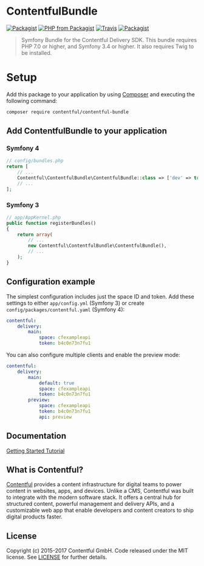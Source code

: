 # ContentfulBundle

[![Packagist](https://img.shields.io/packagist/v/contentful/contentful-bundle.svg?style=for-the-badge)](https://packagist.org/packages/contentful/contentful-bundle)
[![PHP from Packagist](https://img.shields.io/packagist/php-v/contentful/contentful-bundle.svg?style=for-the-badge)](https://packagist.org/packages/contentful/contentful-bundle)
[![Travis](https://img.shields.io/travis/contentful/ContentfulBundle.svg?style=for-the-badge)](https://travis-ci.org/contentful/ContentfulBundle)
[![Packagist](https://img.shields.io/github/license/contentful/ContentfulBundle.svg?style=for-the-badge)](https://packagist.org/packages/contentful/contentful-bundle)

> Symfony Bundle for the Contentful Delivery SDK. This bundle requires PHP 7.0 or higher, and Symfony 3.4 or higher. It also requires Twig to be installed.

# Setup

Add this package to your application by using [Composer](https://getcomposer.org/) and executing the following command:

``` bash
composer require contentful/contentful-bundle
```

## Add ContentfulBundle to your application

### Symfony 4

``` php
// config/bundles.php
return [
    // ...
    Contentful\ContentfulBundle\ContentfulBundle::class => ['dev' => true],
    // ...
];
```

### Symfony 3

``` php
// app/AppKernel.php
public function registerBundles()
{
    return array(
        // ...
        new Contentful\ContentfulBundle\ContentfulBundle(),
        // ...
    );
}
```

## Configuration example

The simplest configuration includes just the space ID and token. Add these settings to either `app/config.yml` (Symfony 3) or create `config/packages/contentful.yaml` (Symfony 4):

``` yaml
contentful:
    delivery:
        main:
            space: cfexampleapi
            token: b4c0n73n7fu1
```

You can also configure multiple clients and enable the preview mode:

``` yaml
contentful:
    delivery:
        main:
            default: true
            space: cfexampleapi
            token: b4c0n73n7fu1
        preview:
            space: cfexampleapi
            token: b4c0n73n7fu1
            api: preview
```

## Documentation

[Getting Started Tutorial](https://www.contentful.com/developers/docs/php/tutorials/getting-started-with-contentful-and-symfony/)

## What is Contentful?

[Contentful](https://www.contentful.com) provides a content infrastructure for digital teams to power content in websites, apps, and devices. Unlike a CMS, Contentful was built to integrate with the modern software stack. It offers a central hub for structured content, powerful management and delivery APIs, and a customizable web app that enable developers and content creators to ship digital products faster.

## License

Copyright (c) 2015-2017 Contentful GmbH. Code released under the MIT license. See [LICENSE](LICENSE) for further details.
